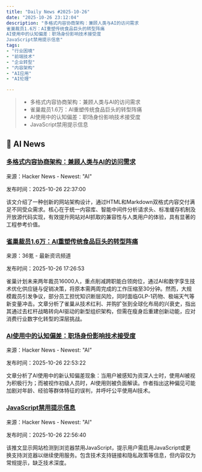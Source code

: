 ```yaml
---
title: "Daily News #2025-10-26"
date: "2025-10-26 23:12:04"
description: "多格式内容协商架构：兼顾人类与AI的访问需求
雀巢裁员1.6万：AI重塑传统食品巨头的转型阵痛
AI使用中的认知偏差：职场身份影响技术接受度
JavaScript禁用提示信息"
tags: 
- "行业困境"
- "前端技术"
- "企业转型"
- "内容架构"
- "AI应用"
- "AI伦理"

---
```


> - 多格式内容协商架构：兼顾人类与AI的访问需求
> - 雀巢裁员1.6万：AI重塑传统食品巨头的转型阵痛
> - AI使用中的认知偏差：职场身份影响技术接受度
> - JavaScript禁用提示信息

## 🤖 AI News

### [多格式内容协商架构：兼顾人类与AI的访问需求](https://www.nibzard.com/architecture)

来源：Hacker News - Newest: "AI"

发布时间：2025-10-26 22:37:00

该文介绍了一种创新的网站架构设计，通过HTML和Markdown双格式内容交付满足不同受众需求。核心在于统一内容库、智能中间件分析请求头、标准缓存机制及开放源代码实现，有效提升网站对AI抓取的兼容性与人类用户的体验，具有显著的工程参考价值。

### [雀巢裁员1.6万：AI重塑传统食品巨头的转型阵痛](https://www.36kr.com/p/3525483530099843)

来源：36氪 - 最新资讯频道

发布时间：2025-10-26 17:26:53

雀巢计划未来两年裁员16000人，重点削减跨职能白领岗位，通过AI和数字孪生技术优化供应链与促销决策，将原本需两周完成的工作压缩至30分钟。然而，大规模裁员引发争议，部分员工担忧知识断层风险，同时面临GLP-1药物、极端天气等新变量冲击。文章分析了雀巢从技术红利、并购扩张到全球化布局的兴衰史，指出其通过去杠杆战略转向AI驱动的新型组织架构，但需在瘦身后重建创新动能，应对消费行业数字化转型的深层挑战。

### [AI使用中的认知偏差：职场身份影响技术接受度](https://www.rickmanelius.com/p/new-cognitive-bias-regarding-ai)

来源：Hacker News - Newest: "AI"

发布时间：2025-10-26 22:53:22

文章分析了AI使用中的新认知偏差现象：当用户被感知为资深人士时，使用AI被视为积极行为；而被视作初级人员时，AI使用则被负面解读。作者指出这种偏见可能加剧对年龄、经验等群体特征的误判，并呼吁公平使用AI技术。

### [JavaScript禁用提示信息](https://twitter.com/OrganicGPT/status/1982460752507085256)

来源：Hacker News - Newest: "AI"

发布时间：2025-10-26 22:56:40

该推文显示网站检测到浏览器禁用JavaScript，提示用户需启用JavaScript或更换支持浏览器以继续使用服务。包含技术支持链接和隐私政策等信息，但内容仅为常规提示，缺乏技术深度。
